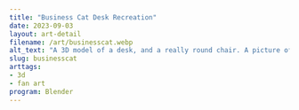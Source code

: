 ```yaml
---
title: "Business Cat Desk Recreation"
date: 2023-09-03
layout: art-detail
filename: /art/businesscat.webp
alt_text: "A 3D model of a desk, and a really round chair. A picture of catnip is on the wall, and a smaller portrait of Business Cat and his wife, and child are also on the desk."
slug: businesscat
arttags:
- 3d
- fan art
program: Blender
---
```


